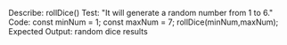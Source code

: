 Describe: rollDice()
Test: "It will generate a random number from 1 to 6."
Code:
const minNum = 1;
const maxNum = 7;
rollDice(minNum,maxNum);
Expected Output: random dice results

